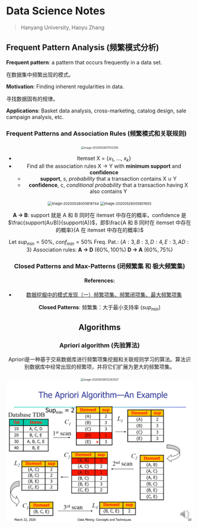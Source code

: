 # Data Science Notes

> Hanyang University, Haoyu Zhang

## Frequent Pattern Analysis  (频繁模式分析)

**Frequent pattern**: a pattern that occurs frequently in a data set.

在数据集中频繁出现的模式。

**Motivation**: Finding inherent regularities in data.

寻找数据固有的规律。

**Applications**: Basket data analysis, cross-marketing, catalog design, sale campaign analysis, etc.

### Frequent Patterns and Association Rules (频繁模式和关联规则)

 <div align=center><img src="C:\Users\e-it\AppData\Roaming\Typora\typora-user-images\image-20200526011133256.png" alt="image-20200526011133256" style="zoom:50%;" />

* Itemset X = {$x_1$, ..., $x_k$}
* Find all the association rules X -> Y with **minimum support** and **confidence**
	* **support**, s, *probability* that a transaction contains X ∪ Y 
	* **confidence**, c, *conditional probability* that a transaction having X also contains Y

<img src="C:\Users\e-it\AppData\Roaming\Typora\typora-user-images\image-20200526005818744.png" alt="image-20200526005818744" style="zoom: 67%;" />

<img src="C:\Users\e-it\AppData\Roaming\Typora\typora-user-images\image-20200526005851655.png" alt="image-20200526005851655" style="zoom:67%;" />

**A -> B**: support 就是 A 和 B 同时在 itemset 中存在的概率，confidence 是 $\frac{support(A∪B)}{support(A)}$，即$\frac{A 和 B 同时在 itemset 中存在的概率}{A 在 itemset 中存在的概率}$

Let  $sup_{min}=50\%$,  $conf_{min}=50\%$
Freq. Pat.: $\{A:3, B:3, D:4, E:3, AD:3\}$ 
Association rules: 
    **A -> D**  $(60\%, 100\%)$
    **D -> A**  $(60\%, 75\%)$

### Closed Patterns and Max-Patterns (闭频繁集 和 极大频繁集)

#### References:

* [数据挖掘中的模式发现（一）频繁项集、频繁闭项集、最大频繁项集](https://blog.csdn.net/u013007900/article/details/54743395)

**Closed Patterns**: 频繁集：大于最小支持率 ($sup_{min}$)



## Algorithms

### Apriori algorithm (先验算法)

Apriori是一种基于交易数据库进行频繁项集挖掘和关联规则学习的算法。算法识别数据库中经常出现的频繁项，并将它们扩展为更大的频繁项集。

<img src="C:\Users\e-it\AppData\Roaming\Typora\typora-user-images\image-20200526012243527.png" alt="image-20200526012243527" style="zoom: 50%;" />

<img src="notes\Snipaste_2020-03-29_20-01-27.png" style="zoom: 50%;" />



